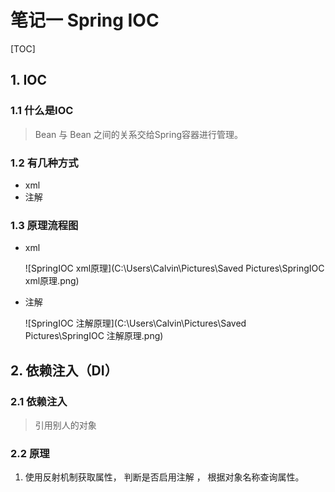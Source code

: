 # 笔记一 Spring IOC 

[TOC]

## 1. IOC

### 1.1 什么是IOC

> Bean 与 Bean 之间的关系交给Spring容器进行管理。



### 1.2 有几种方式

- xml
- 注解

### 1.3 原理流程图

- xml

  ![SpringIOC xml原理](C:\Users\Calvin\Pictures\Saved Pictures\SpringIOC xml原理.png)

- 注解

  ![SpringIOC 注解原理](C:\Users\Calvin\Pictures\Saved Pictures\SpringIOC 注解原理.png)

## 2. 依赖注入（DI）

### 2.1 依赖注入

> 引用别人的对象

### 2.2  原理

1. 使用反射机制获取属性， 判断是否启用注解 ， 根据对象名称查询属性。